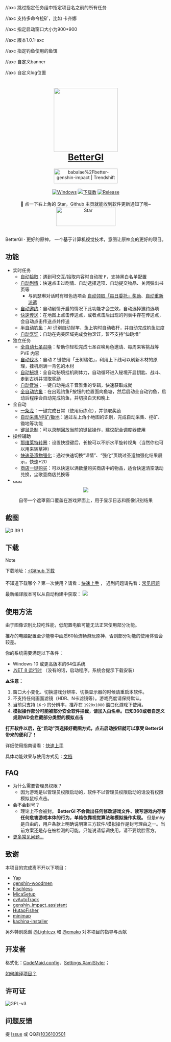 //axc 跳过指定任务组中指定项目名之前的所有任务
<p/>

//axc 支持多命令挖矿，比如 卡齐娜
<p/>

//axc 指定启动窗口大小为900*900
<p/>

//axc 版本1.0.1-axc
<p/>

//axc 指定钓鱼使用的鱼饵
<p/>

//axc 自定义banner
<p/>

//axc 自定义log位置


<div align="center">
  <h1 align="center">
    <a href="https://bettergi.com/"><img src="https://img.alicdn.com/imgextra/i2/2042484851/O1CN014wn1rf1lhoFYjL0gA_!!2042484851.png" width="200"></a>
    <br/>
    <a href="https://bettergi.com/">BetterGI</a>
  </h1>
  <a href="https://trendshift.io/repositories/5269" target="_blank"><img src="https://trendshift.io/api/badge/repositories/5269" alt="babalae%2Fbetter-genshin-impact | Trendshift" style="width: 200px; height: 46px;" width="250" height="46"/></a>
</div>

<br/>

<div align="center">
  <a href="https://dotnet.microsoft.com/zh-cn/download/dotnet/latest/runtime"><img alt="Windows" src="https://img.shields.io/badge/platform-Windows-blue?logo=windowsxp&style=flat-square&color=1E9BFA" /></a>
  <a href="https://github.com/babalae/better-genshin-impact/releases"><img alt="下载数" src="https://img.shields.io/github/downloads/babalae/better-genshin-impact/total?logo=github&style=flat-square&color=1E9BFA"></a>
  <a href="https://github.com/babalae/better-genshin-impact/releases"><img alt="Release" src="https://img.shields.io/github/v/release/babalae/better-genshin-impact?logo=visualstudio&style=flat-square&color=1E9BFA"></a>
</div>

<br/>


<div align="center">
🌟 点一下右上角的 Star，Github 主页就能收到软件更新通知了哦~
</div>

<div align="center">
    <img src="https://img.alicdn.com/imgextra/i1/2042484851/O1CN01OL1E1v1lhoM7Wdmup_!!2042484851.gif" alt="Star" width="186" height="60">
  </a>
</div>

<br/>

BetterGI · 更好的原神， 一个基于计算机视觉技术，意图让原神变的更好的项目。

## 功能
* 实时任务
  * [自动拾取](https://bettergi.com/feats/timer/pick.html)：遇到可交互/拾取内容时自动按 <kbd>F</kbd>，支持黑白名单配置
  * [自动剧情](https://bettergi.com/feats/timer/skip.html)：快速点击过剧情、自动选择选项、自动提交物品、关闭弹出书页等
    * 与凯瑟琳对话时有橙色选项会 [自动领取「每日委托」奖励](https://bettergi.com/feats/timer/skip.html#%E8%87%AA%E5%8A%A8%E9%A2%86%E5%8F%96%E3%80%8E%E6%AF%8F%E6%97%A5%E5%A7%94%E6%89%98%E3%80%8F%E5%A5%96%E5%8A%B1)、[自动重新派遣](https://bettergi.com/feats/timer/skip.html#%E8%87%AA%E5%8A%A8%E9%87%8D%E6%96%B0%E6%B4%BE%E9%81%A3)
  * [自动邀约](https://bettergi.com/feats/timer/skip.html#%E8%87%AA%E5%8A%A8%E9%82%80%E7%BA%A6)：自动剧情开启的情况下此功能才会生效，自动选择邀约选项
  * [快速传送](https://bettergi.com/feats/timer/tp.html)：在地图上点击传送点，或者点击后出现的列表中存在传送点，会自动点击传送点并传送
  * [半自动钓鱼](https://bettergi.com/feats/timer/fish.html)：AI 识别自动抛竿，鱼上钩时自动收杆，并自动完成钓鱼进度
  * [自动烹饪](https://bettergi.com/feats/timer/cook.html)：自动在完美区域完成食物烹饪，暂不支持“仙跳墙”
* 独立任务
  * [全自动七圣召唤](https://bettergi.com/feats/task/tcg.html)：帮助你轻松完成七圣召唤角色邀请、每周来客挑战等 PVE 内容
  * [自动伐木](https://bettergi.com/feats/task/felling.html)：自动 <kbd>Z</kbd> 键使用「王树瑞佑」，利用上下线可以刷新木材的原理，挂机刷满一背包的木材
  * [自动秘境](https://bettergi.com/feats/task/domain.html)：全自动秘境挂机刷体力，自动循环进入秘境开启钥匙、战斗、走到古树并领取奖励
  * [自动音游](https://bettergi.com/feats/task/music.html)：一键自动完成千音雅集的专辑，快速获取成就
  * [全自动钓鱼](https://bettergi.com/feats/task/fish.html)：在出现钓鱼F按钮的位置面向鱼塘，然后启动全自动钓鱼，启动后程序会自动完成钓鱼，并切换白天和晚上
* 全自动
  * [一条龙](https://github.com/babalae/better-genshin-impact/issues/846)：一键完成日常（使用历练点），并领取奖励
  * [自动采集/挖矿/锄地](https://bettergi.com/feats/autos/pathing.html)：通过左上角小地图的识别，完成自动采集、挖矿、锄地等功能
  * [键鼠录制](https://bettergi.com/feats/autos/kmscript.html)：可以录制回放当前的键鼠操作，建议配合调度器使用
* 操控辅助
  * [那维莱特转圈](https://bettergi.com/feats/macro/other.html#%E9%82%A3%E7%BB%B4%E8%8E%B1%E7%89%B9-%E8%BD%AC%E5%9C%88%E5%9C%88)：设置快捷键后，长按可以不断水平旋转视角（当然你也可以用来转草神）
  * [快速圣遗物强化](https://bettergi.com/feats/macro/other.html#%E5%9C%A3%E9%81%97%E7%89%A9%E4%B8%80%E9%94%AE%E5%BC%BA%E5%8C%96)：通过快速切换“详情”、“强化”页跳过圣遗物强化结果展示，快速+20
  * [商店一键购买](https://bettergi.com/feats/macro/other.html#%E4%B8%80%E9%94%AE%E8%B4%AD%E4%B9%B0)：可以快速以满数量购买商店中的物品，适合快速清空活动兑换，尘歌壶商店兑换等
* [**……**](https://bettergi.com/doc.html)

<div align="center">
  <img src="https://github.com/babalae/better-genshin-impact/assets/15783049/57ab7c3c-709a-4cf3-8f64-1c78764c364c"/>
  <p>自带一个遮罩窗口覆盖在游戏界面上，用于显示日志和图像识别结果</p>
</div>

## 截图

![0 39 1](https://github.com/user-attachments/assets/8fb0bfd9-e0db-4289-800f-1bc2efb221aa)


## 下载

> [!NOTE]
> 下载地址：[⚡Github 下载](https://github.com/babalae/better-genshin-impact/releases)
> 
> 不知道下载哪个？第一次使用？请看：[快速上手](https://bettergi.com/quickstart.html) ， 遇到问题请先看：[常见问题](https://bettergi.com/faq.html)

最新编译版本可以从自动构建中获取： [![](https://github.com/babalae/better-genshin-impact/actions/workflows/publish.yml/badge.svg)](https://github.com/babalae/better-genshin-impact/actions/workflows/publish.yml)

## 使用方法
由于图像识别比较吃性能，低配置电脑可能无法正常使用部分功能。

推荐的电脑配置至少能够中画质60帧流畅游玩原神，否则部分功能的使用体验会较差。

你的系统需要满足以下条件：
  * Windows 10 或更高版本的64位系统
  * [.NET 8 运行时](https://dotnet.microsoft.com/zh-cn/download/dotnet/latest/runtime) （没有的话，启动程序，系统会提示下载安装）

**⚠️注意：**
1. 窗口大小变化、切换游戏分辨率、切换显示器的时候请重启本软件。
2. 不支持任何画面滤镜（HDR、N卡滤镜等）。游戏亮度请保持默认。
3. 当前只支持 `16:9` 的分辨率，推荐在 `1920x1080` 窗口化游戏下使用。
4. **模拟操作部分可能被部分安全软件拦截，请加入白名单。已知360或者自定义规则WD会拦截部分类型的模拟点击**

**打开软件以后，在“启动”页选择好截图方式，点击启动按钮就可以享受 BetterGI 带来的便利了！**

详细使用指南请看：[快速上手](https://bettergi.com/quickstart.html)

具体功能效果与使用方式见：[文档](https://bettergi.com/doc.html)

## FAQ
* 为什么需要管理员权限？
  * 因为游戏是以管理员权限启动的，软件不以管理员权限启动的话没有权限模拟鼠标点击。
* 会不会封号？
  * 理论上不会被封。 **BetterGI 不会做出任何修改游戏文件、读写游戏内存等任何危害游戏本体的行为，单纯依靠视觉算法和模拟操作实现。** 但是mhy是自由的，用户条款上明确说明第三方软件/模拟操作是封号理由之一。当前方案还是存在被检测的可能。只能说请低调使用，请不要跳脸官方。
* [更多常见问题...](https://bettergi.com/faq.html)

## 致谢

本项目的完成离不开以下项目：
* [Yap](https://github.com/Alex-Beng/Yap)
* [genshin-woodmen](https://github.com/genshin-matrix/genshin-woodmen)
* [Fischless](https://github.com/genshin-matrix/Fischless)
* [MicaSetup](https://github.com/lemutec/MicaSetup)
* [cvAutoTrack](https://github.com/GengGode/cvAutoTrack)
* [genshin_impact_assistant](https://github.com/infstellar/genshin_impact_assistant)
* [HutaoFisher](https://github.com/myHuTao-qwq/HutaoFisher)
* [minimap](https://github.com/tignioj/minimap)
* [kachina-installer](https://github.com/YuehaiTeam/kachina-installer)

另外特别感谢 [@Lightczx](https://github.com/Lightczx) 和 [@emako](https://github.com/emako) 对本项目的指导与贡献

## 开发者

格式化：[CodeMaid.config](CodeMaid.config)、[Settings.XamlStyler](Settings.XamlStyler)；<br>

[如何编译项目？](BetterGenshinImpact/README.md)

## 许可证

![GPL-v3](https://www.gnu.org/graphics/gplv3-127x51.png)

## 问题反馈

提 [Issue](https://github.com/babalae/better-genshin-impact/issues) 或 QQ群[1036100501](https://qm.qq.com/q/fvRNqEbFyo)
